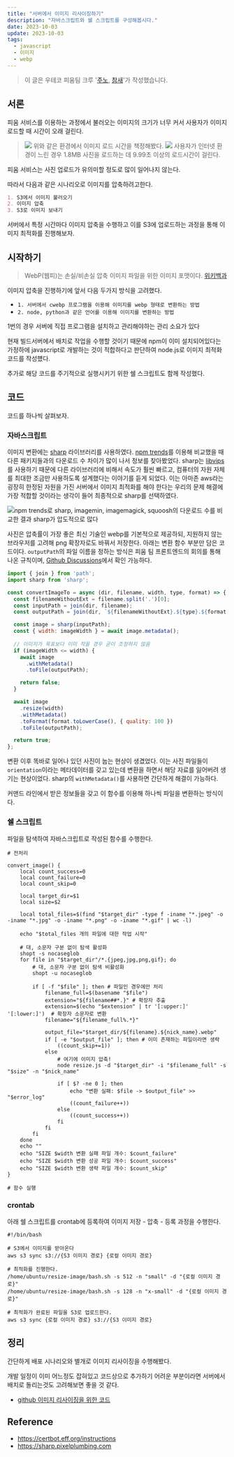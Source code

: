 ```yaml
---
title: "서버에서 이미지 리사이징하기"
description: "자바스크립트와 쉘 스크립트를 구성해봅시다."
date: 2023-10-03
update: 2023-10-03
tags:
  - javascript
  - 이미지
  - webp
---
```


> 이 글은 우테코 피움팀 크루 '[주노](https://github.com/Choi-JJunho), [참새](https://github.com/WaiNaat)'가 작성했습니다.

## 서론

피움 서비스를 이용하는 과정에서 불러오는 이미지의 크기가 너무 커서 사용자가 이미지 로드할 때 시간이 오래 걸린다.

> ![](.index_images/79ba487e.png)
> 위와 같은 환경에서 이미지 로드 시간을 책정해봤다.
> ![](.index_images/5020cb2e.png) 
> 사용자가 인터넷 환경이 느린 경우 1.8MB 사진을 로드하는 데 9.99초 이상의 로드시간이 걸린다.

피움 서비스는 사진 업로드가 유의미할 정도로 많이 일어나지 않는다.

따라서 다음과 같은 시나리오로 이미지를 압축하려고한다.

```markdown
1. S3에서 이미지 불러오기
2. 이미지 압축
3. S3로 이미지 보내기
```

서버에서 특정 시간마다 이미지 압축을 수행하고 이를 S3에 업로드하는 과정을 통해 이미지 최적화를 진행해보자.

## 시작하기

> WebP(웹피)는 손실/비손실 압축 이미지 파일을 위한 이미지 포맷이다.
> [위키백과](https://ko.wikipedia.org/wiki/WebP)

이미지 압축을 진행하기에 앞서 다음 두가지 방식을 고려했다.

- `1. 서버에서 cwebp 프로그램을 이용해 이미지를 webp 형태로 변환하는 방법`
- `2. node, python과 같은 언어를 이용해 이미지를 변환하는 방법`

1번의 경우 서버에 직접 프로그램을 설치하고 관리해야하는 관리 소요가 있다

현재 빌드서버에서 배치로 작업을 수행할 것이기 때문에 npm이 이미 설치되어있다는 가정하에 javascript로 개발하는 것이 적합하다고 판단하여 node.js로 이미지 최적화 코드를 작성헀다.

추가로 해당 코드를 주기적으로 실행시키기 위한 쉘 스크립트도 함께 작성했다.

## 코드

코드를 하나씩 살펴보자.

### 자바스크립트

이미지 변환에는 [sharp](https://sharp.pixelplumbing.com/) 라이브러리를 사용하였다. [npm trends](https://npmtrends.com/@squoosh/lib-vs-imagemagick-vs-imagemin-vs-sharp)를 이용해 비교했을 때 다른 패키지들과의 다운로드 수 차이가 많이 나서 정보를 찾아봤었다. sharp는 [libvips](https://github.com/libvips/libvips)를 사용하기 때문에 다른 라이브러리에 비해서 속도가 훨씬 빠르고, 컴퓨터의 자원 자체를 최대한 조금만 사용하도록 설계했다는 이야기를 듣게 되었다. 이는 아마존 aws라는 굉장히 한정된 자원을 가진 서버에서 이미지 최적화를 해야 한다는 우리의 문제 해결에 가장 적합할 것이라는 생각이 들어 최종적으로 sharp를 선택하였다.

![npm trends로 sharp, imagemin, imagemagick, squoosh의 다운로드 수를 비교한 결과 sharp가 압도적으로 많다](.index_images/npm-trends.png)

사진은 압축률이 가장 좋은 최신 기술인 webp를 기본적으로 제공하되, 지원하지 않는 브라우저를 고려해 png 확장자로도 바꿔서 저장한다. 아래는 변환 함수 부분만 담은 코드이다. `outputPath`의 파일 이름을 정하는 방식은 피움 팀 프론트엔드의 회의를 통해 나온 규칙이며, [Github Discussions](https://github.com/woowacourse-teams/2023-pium/discussions/384)에서 확인 가능하다.

```javascript
import { join } from 'path';
import sharp from 'sharp';

const convertImageTo = async (dir, filename, width, type, format) => {
  const filenameWithoutExt = filename.split('.')[0];
  const inputPath = join(dir, filename);
  const outputPath = join(dir, `${filenameWithoutExt}.${type}.${format.toLowerCase()}`);

  const image = sharp(inputPath);
  const { width: imageWidth } = await image.metadata();
  
  // 이미지가 목표보다 이미 작을 경우 굳이 조정하지 않음
  if (imageWidth <= width) {
    await image
      .withMetadata()
      .toFile(outputPath);

    return false;
  }

  await image
    .resize(width)
    .withMetadata()
    .toFormat(format.toLowerCase(), { quality: 100 })
    .toFile(outputPath);

  return true;
};
```

변환 이후 똑바로 일어나 있던 사진이 눕는 현상이 생겼었다. 이는 사진 파일들이 `orientation`이라는 메타데이터를 갖고 있는데 변환을 하면서 해당 자료를 잃어버려 생기는 현상이었다. sharp의 `withMetadata()`를 사용하면 간단하게 해결이 가능하다.

커맨드 라인에서 받은 정보들을 갖고 이 함수를 이용해 하나씩 파일을 변환하는 방식이다.

### 쉘 스크립트

파일을 탐색하여 자바스크립트로 작성된 함수를 수행한다.

```shell
# 전처리

convert_image() {
    local count_success=0
    local count_failure=0
    local count_skip=0

    local target_dir=$1
    local size=$2
    
    local total_files=$(find "$target_dir" -type f -iname "*.jpeg" -o -iname "*.jpg" -o -iname "*.png" -o -iname "*.gif" | wc -l)

    echo "$total_files 개의 파일에 대한 작업 시작"

    # 대, 소문자 구분 없이 탐색 활성화
    shopt -s nocaseglob
    for file in "$target_dir"/*.{jpeg,jpg,png,gif}; do
	    # 대, 소문자 구분 없이 탐색 비활성화
	    shopt -u nocaseglob

	    if [ -f "$file" ]; then # 파일인 경우에만 처리
		    filename_full=$(basename "$file")
		    extension="${filename##*.}" # 확장자 추출
		    extension=$(echo "$extension" | tr '[:upper:]' '[:lower:]')  # 확장자 소문자로 변환
		    filename="${filename_full%.*}"

		    output_file="$target_dir/${filename}.${nick_name}.webp"
		    if [ -e "$output_file" ]; then # 이미 존재하는 파일이라면 생략
			    ((count_skip+=1))
		    else
			    # 여기에 이미지 압축!
			    node resize.js -d "$target_dir" -i "$filename_full" -s "$size" -n "$nick_name"

			    if [ $? -ne 0 ]; then
				    echo "변환 실패: $file -> $output_file" >> "$error_log"
				    ((count_failure++))
			    else
				    ((count_success++))
			    fi
		    fi
	    fi
    done
    echo ""
    echo "SIZE $width 변환 실패 파일 개수: $count_failure"
    echo "SIZE $width 변환 성공 파일 개수: $count_success"
    echo "SIZE $width 변환 생략 파일 개수: $count_skip"
}

# 함수 실행
```

### crontab

아래 쉘 스크립트를 crontab에 등록하여 이미지 저장 - 압축 - 등록 과정을 수행한다.

```shell
#!/bin/bash

# S3에서 이미지를 받아온다
aws s3 sync s3://{S3 이미지 경로} {로컬 이미지 경로}

# 최적화를 진행한다.
/home/ubuntu/resize-image/bash.sh -s 512 -n "small" -d "{로컬 이미지 경로}"
/home/ubuntu/resize-image/bash.sh -s 128 -n "x-small" -d "{로컬 이미지 경로}"

# 최적화가 완료된 파일을 S3로 업로드한다.
aws s3 sync {로컬 이미지 경로} s3://{S3 이미지 경로}
```

## 정리

간단하게 배포 시나리오와 별개로 이미지 리사이징을 수행해봤다.

개발 일정이 이미 어느정도 잡혀있고 코드상으로 추가하기 어려운 부분이라면 서버에서 배치로 돌리는것도 고려해보면 좋을 것 같다.

- [github 이미지 리사이징을 위한 코드](https://github.com/pium-official/resize-image)

## Reference

- https://certbot.eff.org/instructions
- https://sharp.pixelplumbing.com
